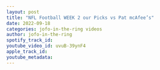```yaml
---
layout: post
title: "NFL Football WEEK 2 our Picks vs Pat mcAfee’s"
date: 2022-09-18
categories: jofo-in-the-ring videos
author: jofo-in-the-ring
spotify_track_id: 
youtube_video_id: uvuB-39ynF4
apple_track_id: 
youtube_metadata: 
---
```

